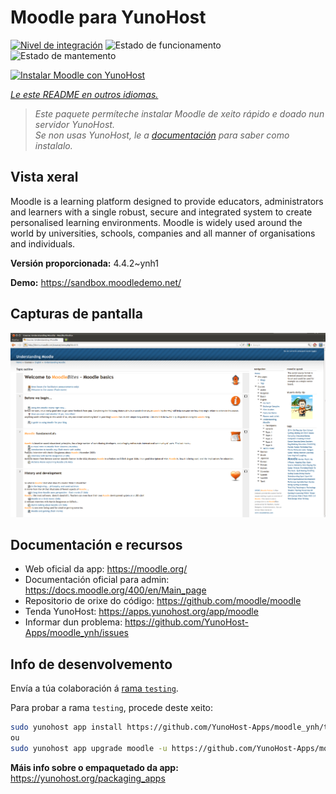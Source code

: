 <!--
NOTA: Este README foi creado automáticamente por <https://github.com/YunoHost/apps/tree/master/tools/readme_generator>
NON debe editarse manualmente.
-->

# Moodle para YunoHost

[![Nivel de integración](https://dash.yunohost.org/integration/moodle.svg)](https://ci-apps.yunohost.org/ci/apps/moodle/) ![Estado de funcionamento](https://ci-apps.yunohost.org/ci/badges/moodle.status.svg) ![Estado de mantemento](https://ci-apps.yunohost.org/ci/badges/moodle.maintain.svg)

[![Instalar Moodle con YunoHost](https://install-app.yunohost.org/install-with-yunohost.svg)](https://install-app.yunohost.org/?app=moodle)

*[Le este README en outros idiomas.](./ALL_README.md)*

> *Este paquete permíteche instalar Moodle de xeito rápido e doado nun servidor YunoHost.*  
> *Se non usas YunoHost, le a [documentación](https://yunohost.org/install) para saber como instalalo.*

## Vista xeral

Moodle is a learning platform designed to provide educators, administrators and learners with a single robust, secure and integrated system to create personalised learning environments. Moodle is widely used around the world by universities, schools, companies and all manner of organisations and individuals.


**Versión proporcionada:** 4.4.2~ynh1

**Demo:** <https://sandbox.moodledemo.net/>

## Capturas de pantalla

![Captura de pantalla de Moodle](./doc/screenshots/Moodle_2.0_on_Firefox_4.0.png)

## Documentación e recursos

- Web oficial da app: <https://moodle.org/>
- Documentación oficial para admin: <https://docs.moodle.org/400/en/Main_page>
- Repositorio de orixe do código: <https://github.com/moodle/moodle>
- Tenda YunoHost: <https://apps.yunohost.org/app/moodle>
- Informar dun problema: <https://github.com/YunoHost-Apps/moodle_ynh/issues>

## Info de desenvolvemento

Envía a túa colaboración á [rama `testing`](https://github.com/YunoHost-Apps/moodle_ynh/tree/testing).

Para probar a rama `testing`, procede deste xeito:

```bash
sudo yunohost app install https://github.com/YunoHost-Apps/moodle_ynh/tree/testing --debug
ou
sudo yunohost app upgrade moodle -u https://github.com/YunoHost-Apps/moodle_ynh/tree/testing --debug
```

**Máis info sobre o empaquetado da app:** <https://yunohost.org/packaging_apps>
